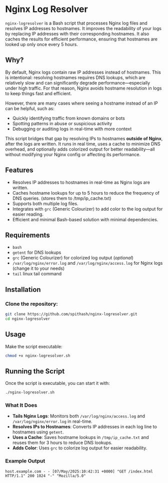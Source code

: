 # Nginx Log Resolver

`nginx-logresolver` is a Bash script that processes Nginx log files and resolves IP addresses to hostnames. It improves the readability of your logs by replacing IP addresses with their corresponding hostnames. It also caches the results for efficient performance, ensuring that hostnames are looked up only once every 5 hours.

## Why?

By default, Nginx logs contain raw IP addresses instead of hostnames. This is intentional: resolving hostnames requires DNS lookups, which are relatively slow and can significantly degrade performance—especially under high traffic. For that reason, Nginx avoids hostname resolution in logs to keep things fast and efficient.

However, there are many cases where seeing a hostname instead of an IP can be helpful, such as:

- Quickly identifying traffic from known domains or bots
- Spotting patterns in abuse or suspicious activity
- Debugging or auditing logs in real-time with more context

This script bridges that gap by resolving IPs to hostnames **outside of Nginx**, after the logs are written. It runs in real time, uses a cache to minimize DNS overhead, and optionally adds colorized output for better readability—all without modifying your Nginx config or affecting its performance.

## Features

- Resolves IP addresses to hostnames in real-time as Nginx logs are written.
- Caches hostname lookups for up to 5 hours to reduce the frequency of DNS queries. (stores them to /tmp/ip_cache.txt)
- Supports both multiple log files.
- Integrates with `grc` (Generic Colourizer) to add color to the log output for easier reading.
- Efficient and minimal Bash-based solution with minimal dependencies.

## Requirements

- `bash`
- `getent` for DNS lookups
- `grc` (Generic Colourizer) for colorized log output (*optional*)
- `/var/log/nginx/error.log` and `/var/log/nginx/access.log` for Nginx logs (change it to your needs)
- `tail` linux tail command

## Installation

### Clone the repository:

```bash
git clone https://github.com/spithash/nginx-logresolver.git
cd nginx-logresolver
```
## Usage

Make the script executable:

```bash
chmod +x nginx-logresolver.sh
```
## Running the Script

Once the script is executable, you can start it with:

```bash
./nginx-logresolver.sh
```

### What It Does

- **Tails Nginx Logs**: Monitors both `/var/log/nginx/access.log` and `/var/log/nginx/error.log` in real-time.
- **Resolves IPs to Hostnames**: Converts IP addresses in each log line to hostnames using `getent`.
- **Uses a Cache**: Saves hostname lookups in `/tmp/ip_cache.txt` and reuses them for 3 hours to reduce DNS lookups.
- **Adds Color**: Uses `grc` to colorize log output for easier readability.


### Example Output

```text
host.example.com - - [07/May/2025:10:42:31 +0000] "GET /index.html HTTP/1.1" 200 1024 "-" "Mozilla/5.0"
```


